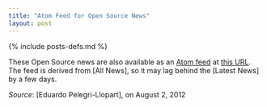 ```yaml
---
title: "Atom Feed for Open Source News"
layout: post
---
```

{% include posts-defs.md %}

These Open Source news are also available as an [Atom feed](http://en.wikipedia.org/wiki/Atom_feed) at
[this URL](http://blackberry.github.com/Community/news/atom.xml).
The feed is derived from [All News], so it may lag behind the
[Latest News] by a few days.

_Source_: [Eduardo Pelegri-Llopart], on August 2, 2012

